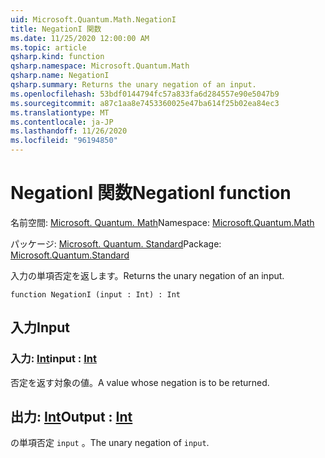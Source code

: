 ```yaml
---
uid: Microsoft.Quantum.Math.NegationI
title: NegationI 関数
ms.date: 11/25/2020 12:00:00 AM
ms.topic: article
qsharp.kind: function
qsharp.namespace: Microsoft.Quantum.Math
qsharp.name: NegationI
qsharp.summary: Returns the unary negation of an input.
ms.openlocfilehash: 53bdf0144794fc57a833fa6d284557e90e5047b9
ms.sourcegitcommit: a87c1aa8e7453360025e47ba614f25b02ea84ec3
ms.translationtype: MT
ms.contentlocale: ja-JP
ms.lasthandoff: 11/26/2020
ms.locfileid: "96194850"
---
```

# <a name="negationi-function"></a><span data-ttu-id="a3983-102">NegationI 関数</span><span class="sxs-lookup"><span data-stu-id="a3983-102">NegationI function</span></span>

<span data-ttu-id="a3983-103">名前空間: [Microsoft. Quantum. Math](xref:Microsoft.Quantum.Math)</span><span class="sxs-lookup"><span data-stu-id="a3983-103">Namespace: [Microsoft.Quantum.Math](xref:Microsoft.Quantum.Math)</span></span>

<span data-ttu-id="a3983-104">パッケージ: [Microsoft. Quantum. Standard](https://nuget.org/packages/Microsoft.Quantum.Standard)</span><span class="sxs-lookup"><span data-stu-id="a3983-104">Package: [Microsoft.Quantum.Standard](https://nuget.org/packages/Microsoft.Quantum.Standard)</span></span>


<span data-ttu-id="a3983-105">入力の単項否定を返します。</span><span class="sxs-lookup"><span data-stu-id="a3983-105">Returns the unary negation of an input.</span></span>

```qsharp
function NegationI (input : Int) : Int
```


## <a name="input"></a><span data-ttu-id="a3983-106">入力</span><span class="sxs-lookup"><span data-stu-id="a3983-106">Input</span></span>

### <a name="input--int"></a><span data-ttu-id="a3983-107">入力: [Int](xref:microsoft.quantum.lang-ref.int)</span><span class="sxs-lookup"><span data-stu-id="a3983-107">input : [Int](xref:microsoft.quantum.lang-ref.int)</span></span>

<span data-ttu-id="a3983-108">否定を返す対象の値。</span><span class="sxs-lookup"><span data-stu-id="a3983-108">A value whose negation is to be returned.</span></span>



## <a name="output--int"></a><span data-ttu-id="a3983-109">出力: [Int](xref:microsoft.quantum.lang-ref.int)</span><span class="sxs-lookup"><span data-stu-id="a3983-109">Output : [Int](xref:microsoft.quantum.lang-ref.int)</span></span>

<span data-ttu-id="a3983-110">の単項否定 `input` 。</span><span class="sxs-lookup"><span data-stu-id="a3983-110">The unary negation of `input`.</span></span>